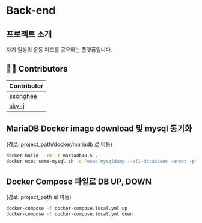 ﻿# Back-end
## 프로젝트 소개
자기 일상의 운동 피드를 공유하는 플랫폼입니다.

## 👨‍💻 Contributors

| Contributor                                  |
|----------------------------------------------|
| [ssonghee](https://github.com/ssonghee)      |
| [sky-j](https://github.com/hopee0411)        |

## MariaDB Docker image download 및 mysql 동기화
(경로: project_path/docker/mariadb 로 이동)

````Bash
docker build --rm -t mariadb10.5 .
docker exec some-mysql sh -c 'exec mysqldump --all-databases -uroot -p"$MYSQL_ROOT_PASSWORD"' > /some/path/on/your/host/all-databases.sql
````

## Docker Compose 파일로 DB UP, DOWN
(경로: project_path 로 이동)
````Bash
docker-compose -f docker-compose.local.yml up
docker-compose -f docker-compose.local.yml down
````
